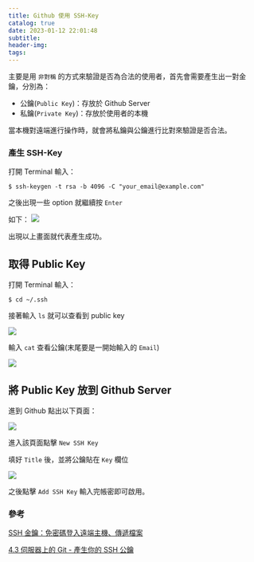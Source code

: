 ```yaml
---
title: Github 使用 SSH-Key
catalog: true
date: 2023-01-12 22:01:48
subtitle:
header-img:
tags:
---
```

主要是用 `非對稱` 的方式來驗證是否為合法的使用者，首先會需要產生出一對金鑰，分別為：
* 公鑰(`Public Key`)：存放於 Github Server
* 私鑰(`Private Key`)：存放於使用者的本機

當本機對遠端進行操作時，就會將私鑰與公鑰進行比對來驗證是否合法。

### 產生 SSH-Key

打開 Terminal 輸入：

`$ ssh-keygen -t rsa -b 4096 -C "your_email@example.com"`

之後出現一些 option 就繼續按 `Enter`

如下：
![](https://i.imgur.com/OJYE0NQ.png)

出現以上畫面就代表產生成功。

## 取得 Public Key

打開 Terminal 輸入：

`$ cd ~/.ssh`

接著輸入 `ls` 就可以查看到 public key

![](https://i.imgur.com/fxClwd4.png)

輸入 `cat` 查看公鑰(末尾要是一開始輸入的 `Email`)

![](https://i.imgur.com/L8ezJ97.png)

## 將 Public Key 放到 Github Server

進到 Github 點出以下頁面：

![](https://i.imgur.com/1ZbvNv3.png)

進入該頁面點擊 `New SSH Key`

填好 `Title` 後，並將公鑰貼在 `Key` 欄位

![](https://i.imgur.com/tNkPeNA.png)

之後點擊 `Add SSH Key` 輸入完帳密即可啟用。


### 參考

[SSH 金鑰：免密碼登入遠端主機、傳遞檔案](https://noob.tw/ssh-key/)

[4.3 伺服器上的 Git - 產生你的 SSH 公鑰](https://git-scm.com/book/zh-tw/v2/%E4%BC%BA%E6%9C%8D%E5%99%A8%E4%B8%8A%E7%9A%84-Git-%E7%94%A2%E7%94%9F%E4%BD%A0%E7%9A%84-SSH-%E5%85%AC%E9%91%B0)

